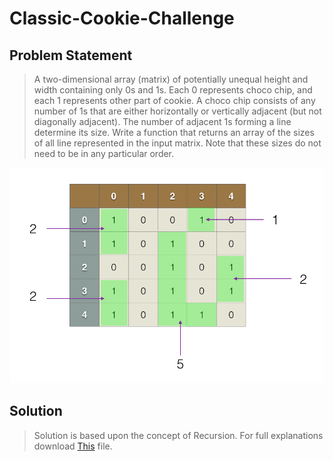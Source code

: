 # Classic-Cookie-Challenge
## Problem Statement

>A two-dimensional array (matrix) of potentially unequal height and width containing only 0s and 1s. Each 0 represents choco chip, and each 1 represents other part of cookie. A choco chip consists of any number of 1s that are either horizontally or vertically adjacent (but not diagonally adjacent). The number of adjacent 1s forming a line determine its size. Write a function that returns an array of the sizes of all line represented in the input matrix. Note that these sizes do not need to be in any particular order.

![Image](https://raw.githubusercontent.com/sankalp21/Classic-Cookie-Challenge/master/image.png)

## Solution

> Solution is based upon the concept of Recursion. For full explanations download [This](https://github.com/sankalp21/Classic-Cookie-Challenge/blob/master/Solution.key) file.

